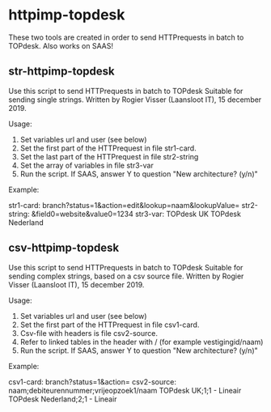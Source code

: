 # httpimp-topdesk

These two tools are created in order to send HTTPrequests in batch to TOPdesk.
Also works on SAAS!


## str-httpimp-topdesk
 
Use this script to send HTTPrequests in batch to TOPdesk
Suitable for sending single strings.
Written by Rogier Visser (Laansloot IT), 15 december 2019.

Usage:
1. Set variables url and user (see below)
2. Set the first part of the HTTPrequest in file str1-card.
3. Set the last part of the HTTPrequest in file str2-string
4. Set the array of variables in file str3-var
5. Run the script. If SAAS, answer Y to question "New architecture? (y/n)"

Example:

str1-card:		branch?status=1&action=edit&lookup=naam&lookupValue=
str2-string:	&field0=website&value0=1234
str3-var:		TOPdesk UK
				TOPdesk Nederland
	

## csv-httpimp-topdesk
 
Use this script to send HTTPrequests in batch to TOPdesk
Suitable for sending complex strings, based on a csv source file.
Written by Rogier Visser (Laansloot IT), 15 december 2019.

Usage:
1. Set variables url and user (see below)
2. Set the first part of the HTTPrequest in file csv1-card.
3. Csv-file with headers is file csv2-source.
4. Refer to linked tables in the header with / (for example vestigingid/naam)
5. Run the script. If SAAS, answer Y to question "New architecture? (y/n)"

Example:

csv1-card:		branch?status=1&action=
csv2-source:	naam;debiteurennummer;vrijeopzoek1/naam
				TOPdesk UK;1;1 - Lineair
				TOPdesk Nederland;2;1 - Lineair
